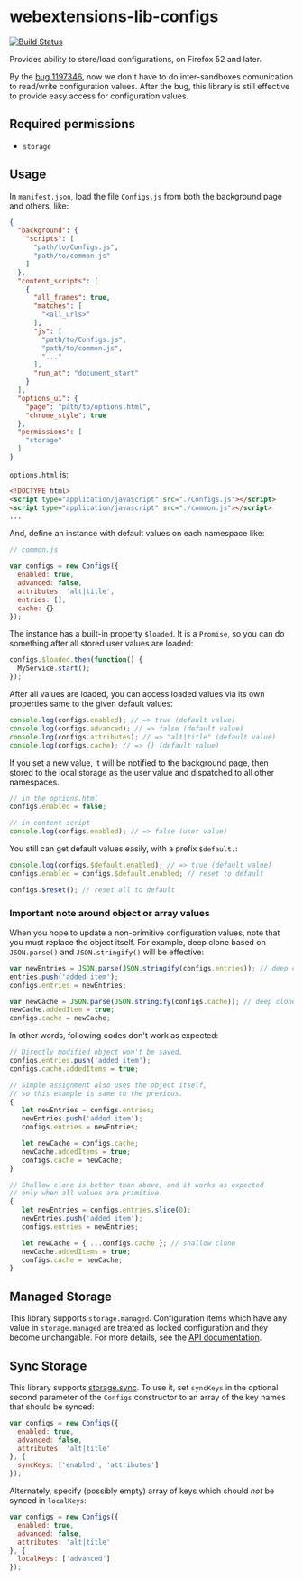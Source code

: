 # webextensions-lib-configs

[![Build Status](https://travis-ci.org/piroor/webextensions-lib-configs.svg?branch=master)](https://travis-ci.org/piroor/webextensions-lib-configs)

Provides ability to store/load configurations, on Firefox 52 and later.

By the [bug 1197346](https://bugzilla.mozilla.org/show_bug.cgi?id=1197346), now we don't have to do inter-sandboxes comunication to read/write configuration values.
After the bug, this library is still effective to provide easy access for configuration values.

## Required permissions

 * `storage`

## Usage

In `manifest.json`, load the file `Configs.js` from both the background page and others, like:

```json
{
  "background": {
    "scripts": [
      "path/to/Configs.js",
      "path/to/common.js"
    ]
  },
  "content_scripts": [
    {
      "all_frames": true,
      "matches": [
        "<all_urls>"
      ],
      "js": [
        "path/to/Configs.js",
        "path/to/common.js",
        "..."
      ],
      "run_at": "document_start"
    }
  ],
  "options_ui": {
    "page": "path/to/options.html",
    "chrome_style": true
  },
  "permissions": [
    "storage"
  ]
}
```

`options.html` is:

```html
<!DOCTYPE html>
<script type="application/javascript" src="./Configs.js"></script>
<script type="application/javascript" src="./common.js"></script>
...
```

And, define an instance with default values on each namespace like:

```javascript
// common.js

var configs = new Configs({
  enabled: true,
  advanced: false,
  attributes: 'alt|title',
  entries: [],
  cache: {}
});
```

The instance has a built-in property `$loaded`. It is a `Promise`, so you can do something after all stored user values are loaded:

```javascript
configs.$loaded.then(function() {
  MyService.start();
});
```

After all values are loaded, you can access loaded values via its own properties same to the given default values:

```javascript
console.log(configs.enabled); // => true (default value)
console.log(configs.advanced); // => false (default value)
console.log(configs.attributes); // => "alt|title" (default value)
console.log(configs.cache); // => {} (default value)
```

If you set a new value, it will be notified to the background page, then stored to the local storage as the user value and dispatched to all other namespaces.

```javascript
// in the options.html
configs.enabled = false;
```

```javascript
// in content script
console.log(configs.enabled); // => false (user value)
```

You still can get default values easily, with a prefix `$default.`:

```javascript
console.log(configs.$default.enabled); // => true (default value)
configs.enabled = configs.$default.enabled; // reset to default

configs.$reset(); // reset all to default
```

### Important note around object or array values

When you hope to update a non-primitive configuration values, note that you must replace the object itself.
For example, deep clone based on `JSON.parse()` and `JSON.stringify()` will be effective:

```javascript
var newEntries = JSON.parse(JSON.stringify(configs.entries)); // deep clone
entries.push('added item');
configs.entries = newEntries;

var newCache = JSON.parse(JSON.stringify(configs.cache)); // deep clone
newCache.addedItem = true;
configs.cache = newCache;
```

In other words, following codes don't work as expected:

```javascript
// Directly modified object won't be saved.
configs.entries.push('added item');
configs.cache.addedItems = true;

// Simple assignment also uses the object itself,
// so this example is same to the previous.
{
   let newEntries = configs.entries;
   newEntries.push('added item');
   configs.entries = newEntries;

   let newCache = configs.cache;
   newCache.addedItems = true;
   configs.cache = newCache;
}

// Shallow clone is better than above, and it works as expected
// only when all values are primitive.
{
   let newEntries = configs.entries.slice(0);
   newEntries.push('added item');
   configs.entries = newEntries;

   let newCache = { ...configs.cache }; // shallow clone
   newCache.addedItems = true;
   configs.cache = newCache;
}
```

## Managed Storage

This library supports `storage.managed`. Configuration items which have any value in `storage.managed` are  treated as locked configuration and they become unchangable. For more details, see the [API documentation](https://developer.mozilla.org/en-US/Add-ons/WebExtensions/API/storage/managed).

## Sync Storage

This library supports [storage.sync](https://developer.mozilla.org/en-US/Add-ons/WebExtensions/API/storage/sync). To use it, set `syncKeys` in the optional second parameter of the `Configs` constructor to an array of the key names that should be synced:

```javascript
var configs = new Configs({
  enabled: true,
  advanced: false,
  attributes: 'alt|title'
}, {
  syncKeys: ['enabled', 'attributes']
});
```

Alternately, specify (possibly empty) array of keys which should _not_ be synced in `localKeys`:

```javascript
var configs = new Configs({
  enabled: true,
  advanced: false,
  attributes: 'alt|title'
}, {
  localKeys: ['advanced']
});
```
